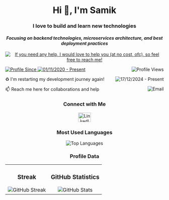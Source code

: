<div align="center">
  
# Hi 👋, I'm Samik  
### **I love to build and learn new technologies**  
#### *Focusing on backend technologies, microservices architecture, and best deployment practices*

<p>
  <a href="https://linkedin.com/in/proSamik">
      <img src="https://img.shields.io/badge/If_you_need_any_help,_I_would_love_to_help_you_(at_no_cost,_ofc),_so_feel_free_to_reach_me!-black" alt="If you need any help, I would love to help you (at no cost, ofc), so feel free to reach me!" />
    </a>
  </p>

</div>

<div>
<p>
  <a href="https://linkedin.com/in/proSamik">
    <img src="https://img.shields.io/badge/Profile%20Since-red" alt="Profile Since" />
  </a>
  <a href="https://linkedin.com/in/proSamik">
    <img src="https://img.shields.io/badge/01--Nov--2020-grey" alt="01/11/2020 - Present" />
  </a>
  <a href="https://linkedin.com/in/proSamik">
    <img align="right" src="https://komarev.com/ghpvc/?username=proSamik&label=Profile%20views&color=2363F7&style=flat" alt="Profile Views" />
  </a>
</p>

<p>
  ♻️ I'm restarting my development journey again!  
  <a href="https://linkedin.com/in/proSamik">
    <img align="right" src="https://img.shields.io/badge/17--Dec--2024-Present-red" alt="17/12/2024 - Present" />
  </a>
</p>

<p>
  📫 Reach me here for collaborations and help  
  <a href="mailto:dev.samikc@gmail.com">
    <img align="right" src="https://img.shields.io/badge/dev.samikc@gmail.com-red" alt="Email" />
  </a>
</p>

</div>

<div align="center">

### Connect with Me
<p>
  <a href="https://linkedin.com/in/proSamik" target="_blank">
    <img src="https://raw.githubusercontent.com/rahuldkjain/github-profile-readme-generator/master/src/images/icons/Social/linked-in-alt.svg" alt="LinkedIn" height="30" width="40" />
  </a>
</p>

</div>

<div align="center">

### Most Used Languages
![Top Languages](https://github-readme-stats.vercel.app/api/top-langs?username=proSamik&theme=react&show_icons=true&locale=en&layout=compact)

</div>

<div align="center">

### Profile Data
<table>
  <tr>
    <td align="center">
      <h3>Streak</h3>
      <img src="https://git-hub-streak-stats.vercel.app?user=prosamik&theme=dark&border_radius=5&mode=weekly" alt="GitHub Streak" />
    </td>
    <td align="center">
      <h3>GitHub Statistics</h3>
      <img src="https://github-readme-stats.vercel.app/api?username=prosamik&theme=dark&show_icons=true&hide_border=false&count_private=true" alt="GitHub Stats" />
    </td>
  </tr>
</table>

</div>

<!-- Trophy Section (Optional, Uncomment to Use)
<div align="center">
  <a href="https://github.com/ryo-ma/github-profile-trophy" title="Go to Source">
    <img width=100% src="https://github-profile-trophy.vercel.app/?username=proSamik&theme=onedark&column=7" alt="GitHub Trophy" />
  </a>
</div>
-->
